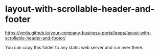 # layout-with-scrollable-header-and-footer

https://vmiis.github.io/your-company-business-portal/apps/layout-with-scrollable-header-and-footer/


You can copy this folder to any static web server and run over there.
